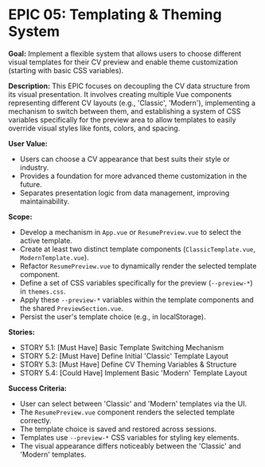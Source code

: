 # EPIC 05: Templating & Theming System

**Goal:** Implement a flexible system that allows users to choose different visual templates for their CV preview and enable theme customization (starting with basic CSS variables).

**Description:** This EPIC focuses on decoupling the CV data structure from its visual presentation. It involves creating multiple Vue components representing different CV layouts (e.g., 'Classic', 'Modern'), implementing a mechanism to switch between them, and establishing a system of CSS variables specifically for the preview area to allow templates to easily override visual styles like fonts, colors, and spacing.

**User Value:**
-   Users can choose a CV appearance that best suits their style or industry.
-   Provides a foundation for more advanced theme customization in the future.
-   Separates presentation logic from data management, improving maintainability.

**Scope:**
-   Develop a mechanism in `App.vue` or `ResumePreview.vue` to select the active template.
-   Create at least two distinct template components (`ClassicTemplate.vue`, `ModernTemplate.vue`).
-   Refactor `ResumePreview.vue` to dynamically render the selected template component.
-   Define a set of CSS variables specifically for the preview (`--preview-*`) in `themes.css`.
-   Apply these `--preview-*` variables within the template components and the shared `PreviewSection.vue`.
-   Persist the user's template choice (e.g., in localStorage).

**Stories:**
-   STORY 5.1: [Must Have] Basic Template Switching Mechanism
-   STORY 5.2: [Must Have] Define Initial 'Classic' Template Layout
-   STORY 5.3: [Must Have] Define CV Theming Variables & Structure
-   STORY 5.4: [Could Have] Implement Basic 'Modern' Template Layout

**Success Criteria:**
-   User can select between 'Classic' and 'Modern' templates via the UI.
-   The `ResumePreview.vue` component renders the selected template correctly.
-   The template choice is saved and restored across sessions.
-   Templates use `--preview-*` CSS variables for styling key elements.
-   The visual appearance differs noticeably between the 'Classic' and 'Modern' templates. 